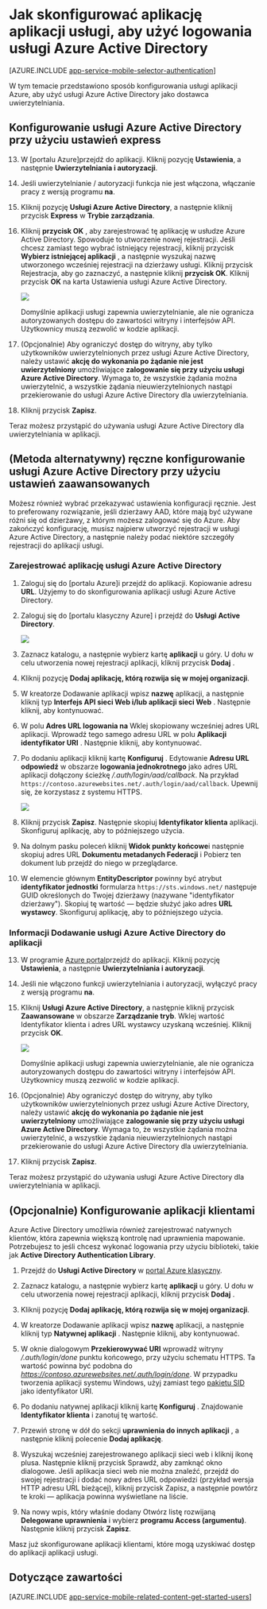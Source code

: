 <properties
    pageTitle="Jak skonfigurować uwierzytelnianie usługi Azure Active Directory dla aplikacji usług aplikacji"
    description="Dowiedz się, jak skonfigurować uwierzytelnianie usługi Azure Active Directory dla aplikacji usługi aplikacji."
    authors="mattchenderson"
    services="app-service"
    documentationCenter=""
    manager="erikre"
    editor=""/>

<tags
    ms.service="app-service-mobile"
    ms.workload="mobile"
    ms.tgt_pltfrm="na"
    ms.devlang="multiple"
    ms.topic="article"
    ms.date="10/01/2016"
    ms.author="mahender"/>

# <a name="how-to-configure-your-app-service-application-to-use-azure-active-directory-login"></a>Jak skonfigurować aplikację aplikacji usługi, aby użyć logowania usługi Azure Active Directory

[AZURE.INCLUDE [app-service-mobile-selector-authentication](../../includes/app-service-mobile-selector-authentication.md)]

W tym temacie przedstawiono sposób konfigurowania usługi aplikacji Azure, aby użyć usługi Azure Active Directory jako dostawca uwierzytelniania.

## <a name="express"> </a>Konfigurowanie usługi Azure Active Directory przy użyciu ustawień express

13. W [portalu Azure]przejdź do aplikacji. Kliknij pozycję **Ustawienia**, a następnie **Uwierzytelniania i autoryzacji**.

14. Jeśli uwierzytelnianie / autoryzacji funkcja nie jest włączona, włączanie pracy z wersją programu **na**.

15. Kliknij pozycję **Usługi Azure Active Directory**, a następnie kliknij przycisk **Express** w **Trybie zarządzania**.

16. Kliknij **przycisk OK** , aby zarejestrować tę aplikację w usłudze Azure Active Directory. Spowoduje to utworzenie nowej rejestracji. Jeśli chcesz zamiast tego wybrać istniejący rejestracji, kliknij przycisk **Wybierz istniejącej aplikacji** , a następnie wyszukaj nazwę utworzonego wcześniej rejestracji na dzierżawy usługi.
Kliknij przycisk Rejestracja, aby go zaznaczyć, a następnie kliknij **przycisk OK**. Kliknij przycisk **OK** na karta Ustawienia usługi Azure Active Directory.

    ![][0]

    Domyślnie aplikacji usługi zapewnia uwierzytelnianie, ale nie ogranicza autoryzowanych dostępu do zawartości witryny i interfejsów API. Użytkownicy muszą zezwolić w kodzie aplikacji.

17. (Opcjonalnie) Aby ograniczyć dostęp do witryny, aby tylko użytkowników uwierzytelnionych przez usługi Azure Active Directory, należy ustawić **akcję do wykonania po żądanie nie jest uwierzytelniony** umożliwiające **zalogowanie się przy użyciu usługi Azure Active Directory**. Wymaga to, że wszystkie żądania można uwierzytelnić, a wszystkie żądania nieuwierzytelnionych nastąpi przekierowanie do usługi Azure Active Directory dla uwierzytelniania.

17. Kliknij przycisk **Zapisz**.

Teraz możesz przystąpić do używania usługi Azure Active Directory dla uwierzytelniania w aplikacji.

## <a name="advanced"> </a>(Metoda alternatywny) ręczne konfigurowanie usługi Azure Active Directory przy użyciu ustawień zaawansowanych
Możesz również wybrać przekazywać ustawienia konfiguracji ręcznie. Jest to preferowany rozwiązanie, jeśli dzierżawy AAD, które mają być używane różni się od dzierżawy, z którym możesz zalogować się do Azure. Aby zakończyć konfigurację, musisz najpierw utworzyć rejestracji w usługi Azure Active Directory, a następnie należy podać niektóre szczegóły rejestracji do aplikacji usługi.

### <a name="register"> </a>Zarejestrować aplikację usługi Azure Active Directory

1. Zaloguj się do [portalu Azure]i przejdź do aplikacji. Kopiowanie adresu **URL**. Użyjemy to do skonfigurowania aplikacji usługi Azure Active Directory.

3. Zaloguj się do [portalu klasyczny Azure] i przejdź do **Usługi Active Directory**.

    ![][2]

4. Zaznacz katalogu, a następnie wybierz kartę **aplikacji** u góry. U dołu w celu utworzenia nowej rejestracji aplikacji, kliknij przycisk **Dodaj** .

5. Kliknij pozycję **Dodaj aplikację, którą rozwija się w mojej organizacji**.

6. W kreatorze Dodawanie aplikacji wpisz **nazwę** aplikacji, a następnie kliknij typ **Interfejs API sieci Web i/lub aplikacji sieci Web** . Następnie kliknij, aby kontynuować.

7. W polu **Adres URL logowania na** Wklej skopiowany wcześniej adres URL aplikacji. Wprowadź tego samego adresu URL w polu **Aplikacji identyfikator URI** . Następnie kliknij, aby kontynuować.

8. Po dodaniu aplikacji kliknij kartę **Konfiguruj** . Edytowanie **Adresu URL odpowiedź** w obszarze **logowania jednokrotnego** jako adres URL aplikacji dołączony ścieżkę _/.auth/login/aad/callback_. Na przykład `https://contoso.azurewebsites.net/.auth/login/aad/callback`. Upewnij się, że korzystasz z systemu HTTPS.

    ![][3]

9. Kliknij przycisk **Zapisz**. Następnie skopiuj **Identyfikator klienta** aplikacji. Skonfiguruj aplikację, aby to późniejszego użycia.

10. Na dolnym pasku poleceń kliknij **Widok punkty końcowe**i następnie skopiuj adres URL **Dokumentu metadanych Federacji** i Pobierz ten dokument lub przejdź do niego w przeglądarce.

11. W elemencie głównym **EntityDescriptor** powinny być atrybut **identyfikator jednostki** formularza `https://sts.windows.net/` następuje GUID określonych do Twojej dzierżawy (nazywane "identyfikator dzierżawy"). Skopiuj tę wartość — będzie służyć jako adres **URL wystawcy**. Skonfiguruj aplikację, aby to późniejszego użycia.

### <a name="secrets"> </a>Informacji Dodawanie usługi Azure Active Directory do aplikacji

13. W programie [Azure portal]przejdź do aplikacji. Kliknij pozycję **Ustawienia**, a następnie **Uwierzytelniania i autoryzacji**.

14. Jeśli nie włączono funkcji uwierzytelniania i autoryzacji, wyłączyć pracy z wersją programu **na**.

15. Kliknij **Usługi Azure Active Directory**, a następnie kliknij przycisk **Zaawansowane** w obszarze **Zarządzanie tryb**. Wklej wartość Identyfikator klienta i adres URL wystawcy uzyskaną wcześniej. Kliknij przycisk **OK**.

    ![][1]

    Domyślnie aplikacji usługi zapewnia uwierzytelnianie, ale nie ogranicza autoryzowanych dostępu do zawartości witryny i interfejsów API. Użytkownicy muszą zezwolić w kodzie aplikacji.

17. (Opcjonalnie) Aby ograniczyć dostęp do witryny, aby tylko użytkowników uwierzytelnionych przez usługi Azure Active Directory, należy ustawić **akcję do wykonania po żądanie nie jest uwierzytelniony** umożliwiające **zalogowanie się przy użyciu usługi Azure Active Directory**. Wymaga to, że wszystkie żądania można uwierzytelnić, a wszystkie żądania nieuwierzytelnionych nastąpi przekierowanie do usługi Azure Active Directory dla uwierzytelniania.

17. Kliknij przycisk **Zapisz**.

Teraz możesz przystąpić do używania usługi Azure Active Directory dla uwierzytelniania w aplikacji.

## <a name="optional-configure-a-native-client-application"></a>(Opcjonalnie) Konfigurowanie aplikacji klientami

Azure Active Directory umożliwia również zarejestrować natywnych klientów, która zapewnia większą kontrolę nad uprawnienia mapowanie. Potrzebujesz to jeśli chcesz wykonać logowania przy użyciu biblioteki, takie jak **Active Directory Authentication Library**.

1. Przejdź do **Usługi Active Directory** w [portal Azure klasyczny].

2. Zaznacz katalogu, a następnie wybierz kartę **aplikacji** u góry. U dołu w celu utworzenia nowej rejestracji aplikacji, kliknij przycisk **Dodaj** .

3. Kliknij pozycję **Dodaj aplikację, którą rozwija się w mojej organizacji**.

4. W kreatorze Dodawanie aplikacji wpisz **nazwę** aplikacji, a następnie kliknij typ **Natywnej aplikacji** . Następnie kliknij, aby kontynuować.

5. W oknie dialogowym **Przekierowywać URI** wprowadź witryny _/.auth/login/done_ punktu końcowego, przy użyciu schematu HTTPS. Ta wartość powinna być podobna do _https://contoso.azurewebsites.net/.auth/login/done_. W przypadku tworzenia aplikacji systemu Windows, użyj zamiast tego [pakietu SID](app-service-mobile-dotnet-how-to-use-client-library.md#package-sid) jako identyfikator URI.

6. Po dodaniu natywnej aplikacji kliknij kartę **Konfiguruj** . Znajdowanie **Identyfikator klienta** i zanotuj tę wartość.

7. Przewiń stronę w dół do sekcji **uprawnienia do innych aplikacji** , a następnie kliknij polecenie **Dodaj aplikację**.

8. Wyszukaj wcześniej zarejestrowanego aplikacji sieci web i kliknij ikonę plusa. Następnie kliknij przycisk Sprawdź, aby zamknąć okno dialogowe. Jeśli aplikacja sieci web nie można znaleźć, przejdź do swojej rejestracji i dodać nowy adres URL odpowiedzi (przykład wersja HTTP adresu URL bieżącej), kliknij przycisk Zapisz, a następnie powtórz te kroki — aplikacja powinna wyświetlane na liście.

9. Na nowy wpis, który właśnie dodany Otwórz listę rozwijaną **Delegowane uprawnienia** i wybierz **programu Access (argumentu)**. Następnie kliknij przycisk **Zapisz**.

Masz już skonfigurowane aplikacji klientami, które mogą uzyskiwać dostęp do aplikacji aplikacji usługi.

## <a name="related-content"> </a>Dotyczące zawartości

[AZURE.INCLUDE [app-service-mobile-related-content-get-started-users](../../includes/app-service-mobile-related-content-get-started-users.md)]

<!-- Images. -->

[0]: ./media/app-service-mobile-how-to-configure-active-directory-authentication/mobile-app-aad-express-settings.png
[1]: ./media/app-service-mobile-how-to-configure-active-directory-authentication/mobile-app-aad-advanced-settings.png
[2]: ./media/app-service-mobile-how-to-configure-active-directory-authentication/app-service-navigate-aad.png
[3]: ./media/app-service-mobile-how-to-configure-active-directory-authentication/app-service-aad-app-configure.png

<!-- URLs. -->

[Azure portal]: https://portal.azure.com/
[Portal Azure klasyczny]: https://manage.windowsazure.com/
[alternative method]:#advanced
